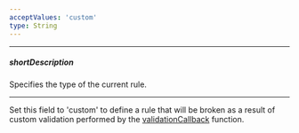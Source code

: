 ```yaml
---
acceptValues: 'custom'
type: String
---
```

---
##### shortDescription
Specifies the type of the current rule.

---
Set this field to 'custom' to define a rule that will be broken as a result of custom validation performed by the [validationCallback](/api-reference/10%20UI%20Widgets/dxValidator/8%20Validation%20Rules/CustomRule/validationCallback.md '/Documentation/ApiReference/UI_Widgets/dxValidator/Validation_Rules/CustomRule/#validationCallback') function.